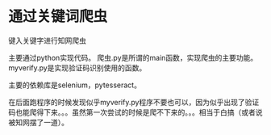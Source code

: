 # 通过关键词爬虫
键入关键字进行知网爬虫

主要通过python实现代码。
爬虫.py是所谓的main函数，实现爬虫的主要功能。myverify.py是实现验证码识别使用的函数。

主要的依赖库是selenium，pytesseract。

在后面跑程序的时候发现似乎myverify.py程序不要也可以，因为似乎出现了验证码也能爬得下来。。。虽然第一次尝试的时候是爬不下来的。。。相当于白搞（或者说被知网摆了一道）。

